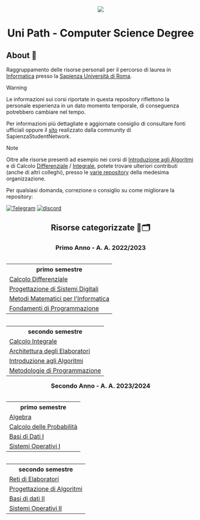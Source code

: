 <div align="center">
	<img src="https://media.salonedellostudente.it/app/uploads/2020/07/16134905/sapienza-roma-logo-01.png"> </img>

# Uni Path - Computer Science Degree

</div>

## About 🔎

Raggruppamento delle risorse personali per il percorso di laurea in [Informatica](https://corsidilaurea.uniroma1.it/it/corso/2022/29923/home) presso la [Sapienza Università di Roma](https://www.uniroma1.it/).

> [!WARNING]  
> Le informazioni sui corsi riportate in questa repository riflettono la personale esperienza in un dato momento temporale, di conseguenza potrebbero cambiare nel tempo.
>
> Per informazioni più dettagliate e aggiornate consiglio di consultare fonti ufficiali oppure il [sito](https://sapienzastudents.net/informatica/) realizzato dalla community di SapienzaStudentNetwork.

> [!NOTE]  
> Oltre alle risorse presenti ad esempio nei corsi di [Introduzione agli Algoritmi](./Primo%20Anno/Secondo%20Semestre/Introduzione%20agli%20Algoritmi) e di Calcolo [Differenziale](./Primo%20Anno/Primo%20Semestre/Calcolo%20Differenziale) / [Integrale](./Primo%20Anno/Secondo%20Semestre/Calcolo%20Integrale), potete trovare ulteriori contributi (anche di altri colleghi), presso le [varie repository](https://github.com/SapienzaStudentsNetwork) della medesima organizzazione.
>
> Per qualsiasi domanda, correzione o consiglio su come migliorare la repository:
>
>[![Telegram](https://img.shields.io/badge/Telegram-2CA5E0?style=for-the-badge&logo=telegram&logoColor=white)](https://t.me/FeddyLix17)
[![discord](https://img.shields.io/badge/Discord-7289DA?style=for-the-badge&logo=discord&logoColor=white)](https://discordapp.com/users/315821724639821829)

<div align="center">

## Risorse categorizzate 📖🗂️

### Primo Anno - A. A. 2022/2023

<table align="left">
    <tr>
        <th> primo semestre </th>
    </tr>
    <tr>
        <td> <a href="./Primo%20Anno/Primo%20Semestre/Calcolo%20Differenziale"> Calcolo Differenziale </a> </td>
    </tr>
    <tr>
        <td> <a href="./Primo%20Anno/Primo%20Semestre/Progettazione%20di%20Sistemi%20Digitali"> Progettazione di Sistemi Digitali </a> </td>
    </tr>
    <tr>
        <td> <a href="./Primo%20Anno/Primo%20Semestre/Metodi%20Matematici%20per%20l'informatica"> Metodi Matematici per l'Informatica </a> </td>
    </tr>
    <tr>
        <td> <a href="./Primo%20Anno/Primo%20Semestre/Fondamenti%20di%20programmazione"> Fondamenti di Programmazione </a> </td>
    </tr>
</table>

<table align="right">
    <tr>
        <th> secondo semestre </th>
    </tr>
    <tr>
        <td> <a href="./Primo%20Anno/Secondo%20Semestre/Calcolo%20Integrale"> Calcolo Integrale </a> </td>
    </tr>
    <tr>
        <td> <a href="./Primo%20Anno/Secondo%20Semestre/Architettura%20degli%20Elaboratori"> Architettura degli Elaboratori </a> </td>
    </tr>
    <tr>
        <td> <a href="./Primo%20Anno/Secondo%20Semestre/Introduzione%20agli%20Algoritmi"> Introduzione agli Algoritmi </a> </td>
    </tr>
    <tr>
        <td> <a href="./Primo%20Anno/Secondo%20Semestre/Metodologie%20di%20Programmazione"> Metodologie di Programmazione </a> </td>
    </tr>
</table>

<!-- 
| primo semestre |
| :---: |
| [Calcolo Differenziale](./Primo%20Anno/Primo%20Semestre/Calcolo%20Differenziale) |
| [Progettazione di Sistemi Digitali](./Primo%20Anno/Primo%20Semestre/Progettazione%20di%20Sistemi%20Digitali) |
| [Metodi Matematici per l'Informatica](./Primo%20Anno/Primo%20Semestre/Metodi%20Matematici%20per%20l'informatica) |
| [Fondamenti di Programmazione](./Primo%20Anno/Primo%20Semestre/Fondamenti%20di%20programmazione) |

| secondo semestre |
| :---: |
| [Calcolo Integrale](./Primo%20Anno/Secondo%20Semestre/Calcolo%20Integrale) |
| [Architettura degli Elaboratori](./Primo%20Anno/Secondo%20Semestre/Architettura%20degli%20Elaboratori) |
| [Introduzione agli Algoritmi](./Primo%20Anno/Secondo%20Semestre/Introduzione%20agli%20Algoritmi) |
| [Metodologie di Programmazione](./Primo%20Anno/Secondo%20Semestre/Metodologie%20di%20Programmazione) |
-->

<br> <br> <br> <br> <br> <br> <br> <br> <br>
### Secondo Anno - A. A. 2023/2024

<table align="left">
    <tr>
        <th> primo semestre </th>
    </tr>
    <tr>
        <td> <a href="./Secondo%20Anno/Primo%20Semestre/Algebra"> Algebra </a> </td>
    </tr>
    <tr>
        <td> <a href="./Secondo%20Snno/Primo%20Semestre/Calcolo%20delle%20Probabilità/"> Calcolo delle Probabilità </a> </td>
    </tr>
    <tr>
        <td> <a href="./Secondo%20Anno/Primo%20Semestre/Basi%20di%20Dati%20I"> Basi di Dati I </a> </td>
    </tr>
    <tr>
        <td> <a href="./Secondo%20Anno/Primo%20Semestre/Sistemi%20Operativi%20I"> Sistemi Operativi I </a> </td>
    </tr>
</table>

<table align="right">
    <tr>
        <th> secondo semestre </th>
    </tr>
    <tr>
        <td> <a href=""> Reti di Elaboratori </a> </td>
    </tr>
    <tr>
        <td> <a href=""> Progettazione di Algoritmi </a> </td>
    </tr>
    <tr>
        <td> <a href=""> Basi di dati II </a> </td>
    </tr>
    <tr>
        <td> <a href=""> Sistemi Operativi II </a> </td>
    </tr>
</table>

<!--
| primo semestre |
| :---: |
| [Algebra](./Secondo%20Anno/Primo%20Semestre/Algebra) |
| [Calcolo delle Probabilità](./Secondo%20Snno/Primo%20Semestre/Calcolo%20delle%20Probabilità/) |
| [Basi di Dati I](./Secondo%20Anno/Primo%20Semestre/Basi%20di%20Dati%20I) |
| [Sistemi Operativi I](./Secondo%20Anno/Primo%20Semestre/Sistemi%20Operativi%20I) |
-->

</div>
